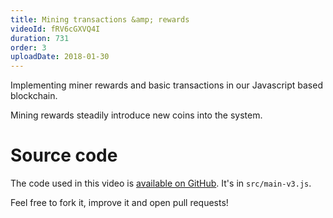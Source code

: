 ```yaml
---
title: Mining transactions &amp; rewards
videoId: fRV6cGXVQ4I
duration: 731
order: 3
uploadDate: 2018-01-30
---
```


Implementing miner rewards and basic transactions in our Javascript based blockchain.

Mining rewards steadily introduce new coins into the system.

# Source code
The code used in this video is [available on GitHub](https://github.com/SavjeeTutorials/SavjeeCoin). It's in `src/main-v3.js`.

Feel free to fork it, improve it and open pull requests!
